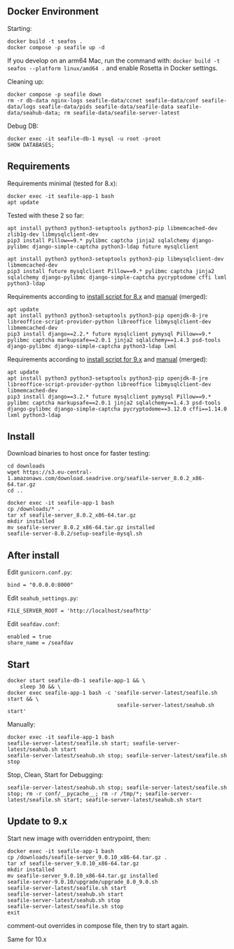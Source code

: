 ## Docker Environment

Starting:

```
docker build -t seafos .
docker compose -p seafile up -d
```

If you develop on an arm64 Mac, run the command with: `docker build -t seafos --platform linux/amd64 .` and enable Rosetta in Docker settings.

Cleaning up:

```
docker compose -p seafile down
rm -r db-data nginx-logs seafile-data/ccnet seafile-data/conf seafile-data/logs seafile-data/pids seafile-data/seafile-data seafile-data/seahub-data; rm seafile-data/seafile-server-latest
```

Debug DB:

```
docker exec -it seafile-db-1 mysql -u root -proot
SHOW DATABASES;
```

## Requirements

Requirements minimal (tested for 8.x):

```
docker exec -it seafile-app-1 bash
apt update
```

Tested with these 2 so far:

```
apt install python3 python3-setuptools python3-pip libmemcached-dev zlib1g-dev libmysqlclient-dev
pip3 install Pillow==9.* pylibmc captcha jinja2 sqlalchemy django-pylibmc django-simple-captcha python3-ldap future mysqlclient
```

```
apt install python3 python3-setuptools python3-pip libmysqlclient-dev libmemcached-dev
pip3 install future mysqlclient Pillow==9.* pylibmc captcha jinja2 sqlalchemy django-pylibmc django-simple-captcha pycryptodome cffi lxml python3-ldap 
```

Requirements according to [install script for 8.x](https://github.com/haiwen/seafile-server-installer) and [manual](https://manual.seafile.com/deploy/using_mysql/) (merged):

```
apt update
apt install python3 python3-setuptools python3-pip openjdk-8-jre libreoffice-script-provider-python libreoffice libmysqlclient-dev libmemcached-dev
pip3 install django==2.2.* future mysqlclient pymysql Pillow==9.* pylibmc captcha markupsafe==2.0.1 jinja2 sqlalchemy==1.4.3 psd-tools django-pylibmc django-simple-captcha python3-ldap lxml
```

Requirements according to [install script for 9.x](https://github.com/haiwen/seafile-server-installer) and [manual](https://manual.seafile.com/deploy/using_mysql/) (merged):

```
apt update
apt install python3 python3-setuptools python3-pip openjdk-8-jre libreoffice-script-provider-python libreoffice libmysqlclient-dev libmemcached-dev
pip3 install django==3.2.* future mysqlclient pymysql Pillow==9.* pylibmc captcha markupsafe==2.0.1 jinja2 sqlalchemy==1.4.3 psd-tools django-pylibmc django-simple-captcha pycryptodome==3.12.0 cffi==1.14.0 lxml python3-ldap 
```

## Install

Download binaries to host once for faster testing:

```
cd downloads
wget https://s3.eu-central-1.amazonaws.com/download.seadrive.org/seafile-server_8.0.2_x86-64.tar.gz
cd ..
```

```
docker exec -it seafile-app-1 bash
cp /downloads/* .
tar xf seafile-server_8.0.2_x86-64.tar.gz
mkdir installed
mv seafile-server_8.0.2_x86-64.tar.gz installed
seafile-server-8.0.2/setup-seafile-mysql.sh
```

## After install

Edit `gunicorn.conf.py`:

```
bind = "0.0.0.0:8000"
```

Edit `seahub_settings.py`:

```
FILE_SERVER_ROOT = 'http://localhost/seafhttp'
```

Edit `seafdav.conf`:

```
enabled = true
share_name = /seafdav
```

## Start

```
docker start seafile-db-1 seafile-app-1 && \
    sleep 30 && \
docker exec seafile-app-1 bash -c 'seafile-server-latest/seafile.sh start && \
                                   seafile-server-latest/seahub.sh start'
```

Manually:

```
docker exec -it seafile-app-1 bash
seafile-server-latest/seafile.sh start; seafile-server-latest/seahub.sh start
seafile-server-latest/seahub.sh stop; seafile-server-latest/seafile.sh stop
```

Stop, Clean, Start for Debugging:

```
seafile-server-latest/seahub.sh stop; seafile-server-latest/seafile.sh stop; rm -r conf/__pycache__; rm -r /tmp/*; seafile-server-latest/seafile.sh start; seafile-server-latest/seahub.sh start
```

## Update to 9.x

Start new image with overridden entrypoint, then:

```
docker exec -it seafile-app-1 bash
cp /downloads/seafile-server_9.0.10_x86-64.tar.gz .
tar xf seafile-server_9.0.10_x86-64.tar.gz
mkdir installed
mv seafile-server_9.0.10_x86-64.tar.gz installed
seafile-server-9.0.10/upgrade/upgrade_8.0_9.0.sh
seafile-server-latest/seafile.sh start
seafile-server-latest/seahub.sh start
seafile-server-latest/seahub.sh stop
seafile-server-latest/seafile.sh stop
exit
```

comment-out overrides in compose file, then try to start again.

Same for 10.x
